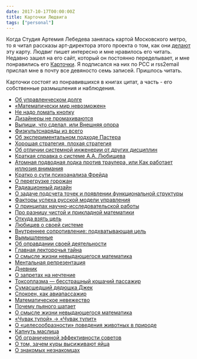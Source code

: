 ```yaml
---
date: 2017-10-17T00:00:00Z
title: Карточки Людвига
tags: ["personal"]
---
```


Когда Студия Артемия Лебедева занялась картой Московского метро, то я читал
рассказы арт-директора этого проекта о том, как они
[делают](http://moscow-metromap.livejournal.com/) эту карту. Людвиг пишет
интересно и мне нравилось его читать.  Недавно зашел на его сайт, который он
постоянно переделывает, и мне понравились его
[Карточки](http://ludwigbistronovsky.ru/flow/). Я подписался на них по РСС и
rss2email прислал мне в почту все девяносто семь записей. Пришлось читать.

Карточки состоят из понравившихся в книгах цитат, а часть - его собственные
размышления и наблюдения.

- [Об управленческом долге](http://ludwigbistronovsky.ru/books/the-hard-thing-about-hard-things-ben-horowitz/#67)
- [«Математически мир невозможен»](http://www.ludwigbistronovsky.ru/cards/56)
- [Не надо ломать кнопку](http://www.ludwigbistronovsky.ru/entries/2016-12-14)
- [Дизайнеры не промахиваются](http://www.ludwigbistronovsky.ru/entries/2015-10-30)
- [Выпиши, что сделал, или Внешняя опора](http://www.ludwigbistronovsky.ru/entries/2015-12-23)
- [Физкультснаряды из всего](http://www.ludwigbistronovsky.ru/entries/2014-02-01)
- [Об экспериментальном подходе Пастера](http://www.ludwigbistronovsky.ru/cards/36)
- [Хорошая стратегия, плохая стратегия](http://ludwigbistronovsky.ru/books/richard-p-rumelt-good-strategy-bad-strategy-the-difference-and-why-it-matters/#110)
- [Об отличии системной инженерии от других дисциплин](http://ludwigbistronovsky.ru/books/levenchuk-systems-engineering-thinking/#88)
- [Краткая справка о системе А.А. Любищева](http://www.ludwigbistronovsky.ru/cards/46)
- [Атомная подводная лодка против траулера, или Как работает иллюзия внимания](http://ludwigbistronovsky.ru/books/chabris-simons-the-invisible-gorilla/#125)
- [Кратко о сути психоанализа Фрейда](http://ludwigbistronovsky.ru/books/rollo-may-the-art-of-counseling/#73)
- [О перегрузке горожан](http://ludwigbistronovsky.ru/books/stanley-milgram-the-individual-in-a-social-world/#45)
- [Радиационный дизайн](http://www.ludwigbistronovsky.ru/entries/2016-05-14-12-43-07)
- [О задаче подсчета точек и появлении функциональной структуры](http://ludwigbistronovsky.ru/books/shedrovitsky-orgupr/#32)
- [Факторы успеха русской модели управления](http://ludwigbistronovsky.ru/books/prokhorov-russian-model/#118)
- [О принципах научно-исследовательской работы](http://www.ludwigbistronovsky.ru/cards/7)
- [Про разницу чистой и прикладной математики](http://ludwigbistronovsky.ru/books/godfrey-harold-hardy-a-mathematician-s-apology/#98)
- [Откуда взять цель](http://www.ludwigbistronovsky.ru/entries/2017-02-07)
- [Любищев о своей системе](http://ludwigbistronovsky.ru/books/aleksandr-ljubishchev/#27)
- [Внутреннее сопротивление: подхватывающая цель](http://www.ludwigbistronovsky.ru/entries/2016-01-03-1)
- [Вымышленные](http://www.ludwigbistronovsky.ru/entries/2014-11-30)
- [Об оправдании своей деятельности](http://ludwigbistronovsky.ru/books/godfrey-harold-hardy-a-mathematician-s-apology/#96)
- [Главная лекторочья тайна](http://www.ludwigbistronovsky.ru/entries/2017-02-15)
- [О смысле жизни невыдающегося математика](http://ludwigbistronovsky.ru/books/godfrey-harold-hardy-a-mathematician-s-apology/#96)
- [Ментальная репрезентация](http://www.ludwigbistronovsky.ru/entries/2016-02-27-1)
- [Дневник](http://www.ludwigbistronovsky.ru/entries/2016-04-26)
- [О запретах на нечтение](http://ludwigbistronovsky.ru/books/bayard-comment-parler-des-livres-que-lon-na-pas-lus/#52)
- [Токсоплазма — бесстрашный кошачий пассажир](http://ludwigbistronovsky.ru/books/giulia-enders-darm-mit-charme/#111)
- [Сумасшедший дядюшка Джек](http://ludwigbistronovsky.ru/books/latta-before-your-teenagers-drive-you-crazy-read-this/#115)
- [Спокоен, как авиапассажир](http://www.ludwigbistronovsky.ru/entries/2017-03-18)
- [Математическое невежество](http://ludwigbistronovsky.ru/books/jonathan-smith-pseudoscience/#107)
- [Почему пьяного шатает](http://ludwigbistronovsky.ru/books/neil-shubin-your-inner-fish-a-journey-into-the-35-billion-year-h/#104)
- [О смысле жизни невыдающегося математика](http://ludwigbistronovsky.ru/books/godfrey-harold-hardy-a-mathematician-s-apology/#101)
- [«Чувак тупой» → «Чувак тупит»](http://www.ludwigbistronovsky.ru/entries/2015-11-03-1)
- [О «целесообразности» поведения животных в природе](http://ludwigbistronovsky.ru/books/gondolkodnak-e-az-allatok-akos-karoly/#68)
- [Капнуть маслица](http://www.ludwigbistronovsky.ru/entries/2017-01-31)
- [Об ограниченной эффективности советов](http://ludwigbistronovsky.ru/books/rollo-may-the-art-of-counseling/#87)
- [О том, зачем куры высиживают яйца](http://ludwigbistronovsky.ru/books/eric-berne-sex-in-human-loving/#77)
- [О знакомых незнакомцах](http://ludwigbistronovsky.ru/books/stanley-milgram-the-individual-in-a-social-world/#37)
